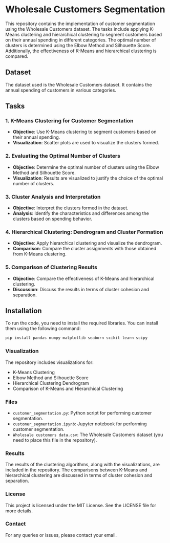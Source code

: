# Wholesale Customers Segmentation

This repository contains the implementation of customer segmentation using the Wholesale Customers dataset. The tasks include applying K-Means clustering and hierarchical clustering to segment customers based on their annual spending in different categories. The optimal number of clusters is determined using the Elbow Method and Silhouette Score. Additionally, the effectiveness of K-Means and hierarchical clustering is compared.

## Dataset

The dataset used is the Wholesale Customers dataset. It contains the annual spending of customers in various categories.

## Tasks

### 1. K-Means Clustering for Customer Segmentation

- **Objective**: Use K-Means clustering to segment customers based on their annual spending.
- **Visualization**: Scatter plots are used to visualize the clusters formed.

### 2. Evaluating the Optimal Number of Clusters

- **Objective**: Determine the optimal number of clusters using the Elbow Method and Silhouette Score.
- **Visualization**: Results are visualized to justify the choice of the optimal number of clusters.

### 3. Cluster Analysis and Interpretation

- **Objective**: Interpret the clusters formed in the dataset.
- **Analysis**: Identify the characteristics and differences among the clusters based on spending behavior.

### 4. Hierarchical Clustering: Dendrogram and Cluster Formation

- **Objective**: Apply hierarchical clustering and visualize the dendrogram.
- **Comparison**: Compare the cluster assignments with those obtained from K-Means clustering.

### 5. Comparison of Clustering Results

- **Objective**: Compare the effectiveness of K-Means and hierarchical clustering.
- **Discussion**: Discuss the results in terms of cluster cohesion and separation.

## Installation

To run the code, you need to install the required libraries. You can install them using the following command:

```python
pip install pandas numpy matplotlib seaborn scikit-learn scipy
```
### Visualization
The repository includes visualizations for:

- K-Means Clustering
- Elbow Method and Silhouette Score
- Hierarchical Clustering Dendrogram
- Comparison of K-Means and Hierarchical Clustering
### Files
- `customer_segmentation.py`: Python script for performing customer segmentation.
- `customer_segmentation.ipynb`: Jupyter notebook for performing customer segmentation.
- `Wholesale customers data.csv`: The Wholesale Customers dataset (you need to place this file in the repository).
### Results
The results of the clustering algorithms, along with the visualizations, are included in the repository. The comparisons between K-Means and hierarchical clustering are discussed in terms of cluster cohesion and separation.
### License
This project is licensed under the MIT License. See the LICENSE file for more details.

### Contact
For any queries or issues, please contact your email.
